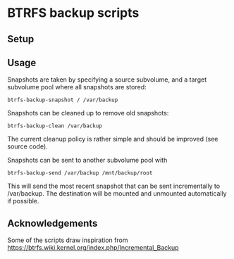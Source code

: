 BTRFS backup scripts
====================

Setup
-----




Usage
-----



Snapshots are taken by specifying a source subvolume, and a target subvolume
pool where all snapshots are stored:

    btrfs-backup-snapshot / /var/backup

Snapshots can be cleaned up to remove old snapshots:

    btrfs-backup-clean /var/backup

The current cleanup policy is rather simple and should be improved (see source
code).

Snapshots can be sent to another subvolume pool with

    btrfs-backup-send /var/backup /mnt/backup/root

This will send the most recent snapshot that can be sent incrementally to
/var/backup.  The destination will be mounted and unmounted automatically if
possible.


Acknowledgements
----------------

Some of the scripts draw inspiration from
https://btrfs.wiki.kernel.org/index.php/Incremental_Backup
